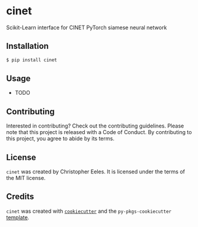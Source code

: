 # cinet

Scikit-Learn interface for CINET PyTorch siamese neural network

## Installation

```bash
$ pip install cinet
```

## Usage

- TODO

## Contributing

Interested in contributing? Check out the contributing guidelines. Please note that this project is released with a Code of Conduct. By contributing to this project, you agree to abide by its terms.

## License

`cinet` was created by Christopher Eeles. It is licensed under the terms of the MIT license.

## Credits

`cinet` was created with [`cookiecutter`](https://cookiecutter.readthedocs.io/en/latest/) and the `py-pkgs-cookiecutter` [template](https://github.com/py-pkgs/py-pkgs-cookiecutter).
